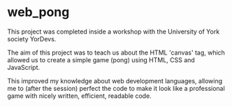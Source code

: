 # web_pong

 This project was completed inside a workshop with the University of York society YorDevs.

 The aim of this project was to teach us about the HTML 'canvas' tag, which allowed us to create a simple game (pong) using HTML, CSS and JavaScript.

 This improved my knowledge about web development languages, allowing me to (after the session) perfect the code to make it look like a professional game with nicely written, efficient, readable code.
